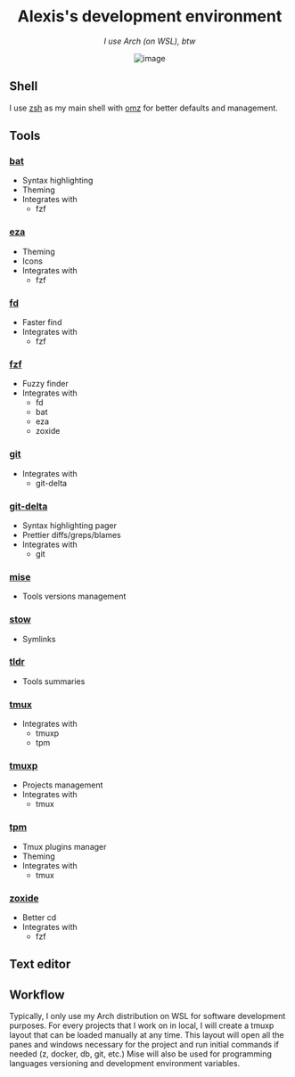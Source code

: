 <h1 align="center">Alexis's development environment</h1>
<p align="center"><i>I use Arch (on WSL), btw</i></p>
<div align="center">
  <img alt="image" src="https://github.com/alexissabourin/.dotfiles/assets/155196582/79c74646-d050-418f-92e0-13eb9ad4c248" />
</div>

## Shell

I use [zsh](https://github.com/zsh-users/zsh) as my main shell with [omz](https://github.com/ohmyzsh/ohmyzsh) for better defaults and management.

## Tools

### [bat](https://github.com/sharkdp/bat)

- Syntax highlighting
- Theming
- Integrates with
  - fzf

### [eza](https://github.com/eza-community/eza)

- Theming
- Icons
- Integrates with
  - fzf

### [fd](https://github.com/sharkdp/fd)

- Faster find
- Integrates with
  - fzf

### [fzf](https://github.com/junegunn/fzf)

- Fuzzy finder
- Integrates with
  - fd
  - bat
  - eza
  - zoxide

### [git](https://github.com/git/git)

- Integrates with
  - git-delta

### [git-delta](https://github.com/dandavison/delta)

- Syntax highlighting pager
- Prettier diffs/greps/blames
- Integrates with
  - git
 
### [mise](https://github.com/jdx/mise)

- Tools versions management

### [stow](https://github.com/aspiers/stow)

- Symlinks

### [tldr](https://github.com/tldr-pages/tldr)

- Tools summaries

### [tmux](https://github.com/tmux/tmux)

- Integrates with
  - tmuxp
  - tpm
 
### [tmuxp](https://github.com/tmux-python/tmuxp)

- Projects management
- Integrates with
  - tmux
 
### [tpm](https://github.com/tmux-plugins/tpm)

- Tmux plugins manager
- Theming
- Integrates with
  - tmux
 
### [zoxide](https://github.com/ajeetdsouza/zoxide)

- Better cd
- Integrates with
  - fzf

## Text editor

## Workflow

Typically, I only use my Arch distribution on WSL for software development purposes. For every projects that I work on in local, I will create a tmuxp layout that can be loaded manually at any time. This layout will open all the panes and windows necessary for the project and run initial commands if needed (z, docker, db, git, etc.) Mise will also be used for programming languages versioning and development environment variables.

